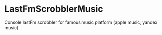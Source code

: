 # LastFmScrobblerMusic

Console lastFm scrobbler for famous music platform (apple music, yandex music)
